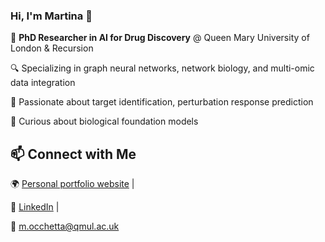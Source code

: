 ### Hi, I'm Martina 🌟 

🔬  **PhD Researcher in AI for Drug Discovery** @ Queen Mary University of London & Recursion  

🔍  Specializing in graph neural networks, network biology, and multi-omic data integration 

📖  Passionate about target identification, perturbation response prediction

🔭  Curious about biological foundation models

## 📫 Connect with Me  
🌍 [Personal portfolio website](https://martina-occhetta.github.io) | 

🔗 [LinkedIn](https://www.linkedin.com/in/martina-occhetta) | 

📧 m.occhetta@qmul.ac.uk  

<!--
**martina-occhetta/martina-occhetta** is a ✨ _special_ ✨ repository because its `README.md` (this file) appears on your GitHub profile.

Here are some ideas to get you started:

- 🔭 I’m currently working on ...
- 🌱 I’m currently learning ...
- 👯 I’m looking to collaborate on ...
- 🤔 I’m looking for help with ...
- 💬 Ask me about ...
- 📫 How to reach me: ...
- 😄 Pronouns: ...
- ⚡ Fun fact: ...


## 🔬 Research & Projects  
- **Target Identification from Multi-Omics Data** | PhD Project  
- **PertEval-scFM**: Benchmarking Single-Cell Foundation Models for Perturbation Effect Prediction | *NeurIPS 2024 Workshop AIDrugX*  
- **Enhancing Drug Discovery with GNNs** | *APBJC 2024 (poster)*  

## 🛠 Skills  
**ML & Bioinformatics:** Python (PyTorch, Lightning), GNNs, Network Biology, AlphaFold2, HPC  
**Tools:** JAX, Haiku, Pandas, scikit-learn, LaTeX  
**Other:** Teaching Assistant, Open-Source Contributions  
-->
